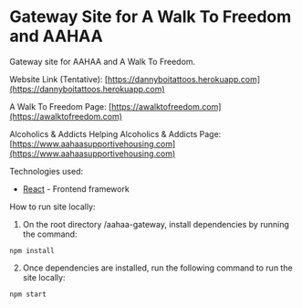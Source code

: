# Gateway Site for A Walk To Freedom and AAHAA

Gateway site for AAHAA and A Walk To Freedom.

Website Link (Tentative): [https://dannyboitattoos.herokuapp.com](https://dannyboitattoos.herokuapp.com)

A Walk To Freedom Page: [https://awalktofreedom.com](https://awalktofreedom.com)

Alcoholics & Addicts Helping Alcoholics & Addicts Page: [https://www.aahaasupportivehousing.com](https://www.aahaasupportivehousing.com)

Technologies used:

- [React](https://reactjs.org/) - Frontend framework

How to run site locally:

1. On the root directory /aahaa-gateway, install dependencies by running the command:

```
npm install
```

2. Once dependencies are installed, run the following command to run the site locally:

```
npm start
```
